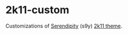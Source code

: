 # 2k11-custom
Customizations of [Serendipity](https://github.com/s9y/Serendipity "Serendipity blog software") (s9y) [2k11 theme](https://github.com/s9y/Serendipity/tree/master/templates/2k11 "2k11 theme").

